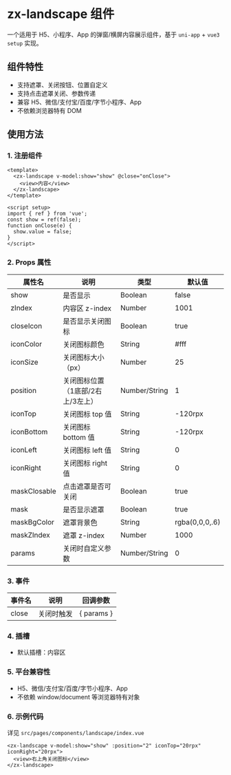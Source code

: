 # zx-landscape 组件

一个适用于 H5、小程序、App 的弹窗/横屏内容展示组件，基于 `uni-app` + `vue3 setup` 实现。

## 组件特性
- 支持遮罩、关闭按钮、位置自定义
- 支持点击遮罩关闭、参数传递
- 兼容 H5、微信/支付宝/百度/字节小程序、App
- 不依赖浏览器特有 DOM

## 使用方法

### 1. 注册组件

```vue
<template>
  <zx-landscape v-model:show="show" @close="onClose">
    <view>内容</view>
  </zx-landscape>
</template>

<script setup>
import { ref } from 'vue';
const show = ref(false);
function onClose(e) {
  show.value = false;
}
</script>
```

### 2. Props 属性

| 属性名         | 说明                     | 类型            | 默认值           |
| -------------- | ------------------------ | --------------- | ---------------- |
| show           | 是否显示                 | Boolean         | false            |
| zIndex         | 内容区 z-index           | Number          | 1001             |
| closeIcon      | 是否显示关闭图标         | Boolean         | true             |
| iconColor      | 关闭图标颜色             | String          | #fff             |
| iconSize       | 关闭图标大小（px）       | Number          | 25               |
| position       | 关闭图标位置（1底部/2右上/3左上） | Number/String | 1                |
| iconTop        | 关闭图标 top 值          | String          | -120rpx          |
| iconBottom     | 关闭图标 bottom 值       | String          | -120rpx          |
| iconLeft       | 关闭图标 left 值         | String          | 0                |
| iconRight      | 关闭图标 right 值        | String          | 0                |
| maskClosable   | 点击遮罩是否可关闭       | Boolean         | true             |
| mask           | 是否显示遮罩             | Boolean         | true             |
| maskBgColor    | 遮罩背景色               | String          | rgba(0,0,0,.6)   |
| maskZIndex     | 遮罩 z-index             | Number          | 1000             |
| params         | 关闭时自定义参数         | Number/String   | 0                |

### 3. 事件

| 事件名 | 说明           | 回调参数           |
| ------ | -------------- | ------------------ |
| close  | 关闭时触发     | { params }         |

### 4. 插槽

- 默认插槽：内容区

### 5. 平台兼容性

- H5、微信/支付宝/百度/字节小程序、App
- 不依赖 window/document 等浏览器特有对象

### 6. 示例代码

详见 `src/pages/components/landscape/index.vue`

```vue
<zx-landscape v-model:show="show" :position="2" iconTop="20rpx" iconRight="20rpx">
  <view>右上角关闭图标</view>
</zx-landscape>
```
